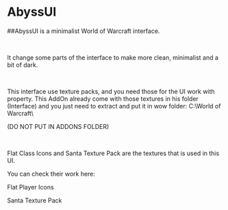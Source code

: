 # AbyssUI

##AbyssUI is a minimalist World of Warcraft interface.

 

It change some parts of the interface to make more clean, minimalist and a bit of dark.

 

This interface use texture packs, and you need those for the UI work with property. This AddOn already come with those textures in his folder (Interface) and you just need to extract and put it in wow folder: C:\World of Warcraft\

(DO NOT PUT IN ADDONS FOLDER)

 

Flat Class Icons and Santa Texture Pack are the textures that is used in this UI. 

You can check their work here:

Flat Player Icons

Santa Texture Pack

